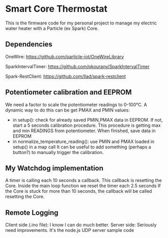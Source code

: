 # Smart Core Thermostat

This is the firmware code for my personal project to manage my electric water heater with a Particle (ex Spark) Core.

Dependencies
---
OneWire: https://github.com/particle-iot/OneWireLibrary

SparkIntervalTimer: https://github.com/pkourany/SparkIntervalTimer

Spark-RestClient: https://github.com/llad/spark-restclient


Potentiometer calibration and EEPROM
---
We need a factor to scale the potentiometer readings to 0-100°C.
A dynamic way to do this can be get PMAX and PMIN values:
- in setup(): check for already saved PMIN,PMAX data in EEPROM. If not, start
a 5 seconds calibration procedure. This procedure is getting max and min READINGS
from potentiometer. When finished, save data in EEPROM
- in normalize_temperature_reading(): use PMIN and PMAX loaded in setup() in a map
call
It can be useful to add something (perhaps a button?) to manually trigger the
 calibration.

My Watchdog implementation
---
A timer is calling each 10 seconds a callback. This callback is resetting the Core.
Inside the main loop function we reset the timer each 2.5 seconds
If the Core is stuck for more than 10 seconds, the callback will be called resetting the Core.

Remote Logging
---
Client side (.ino file): I know I can do much better.
Server side: Seriously need improvements. It's the node.js UDP server sample code
